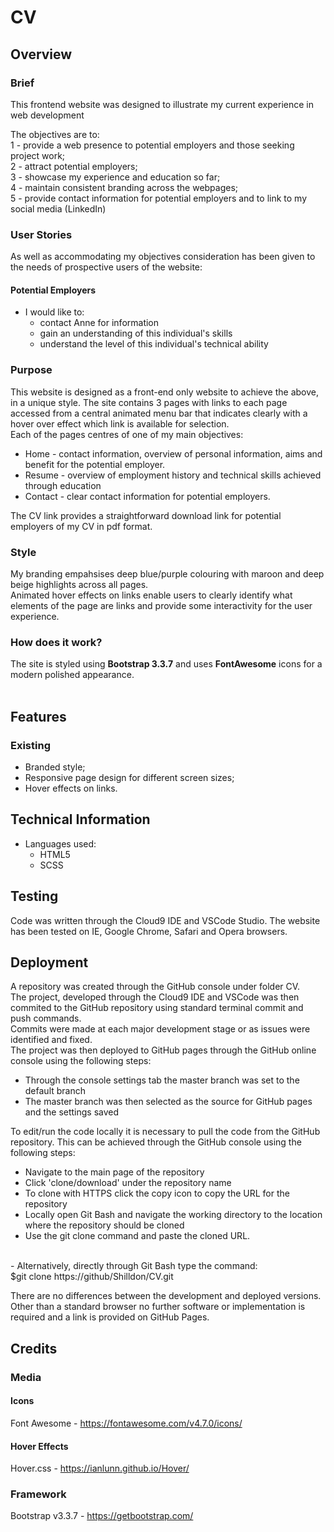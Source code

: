 # CV

## Overview

### Brief
This frontend website was designed to illustrate my current experience in web development

The objectives are to:<br>
1 - provide a web presence to potential employers and those seeking project work;<br>
2 - attract potential employers;<br>
3 - showcase my experience and education so far;<br>
4 - maintain consistent branding across the webpages;<br>
5 - provide contact information for potential employers and to link to my social media (LinkedIn)

### User Stories
As well as accommodating my objectives consideration has been given to the needs of prospective users of the website:

#### Potential Employers
- I would like to:
    - contact Anne for information<br>
    - gain an understanding of this individual's skills<br>
    - understand the level of this individual's technical ability<br>

### Purpose
This website is designed as a front-end only website to achieve the above, in a unique style. The site contains 3 pages with links to each page accessed from a central animated menu bar that indicates clearly with a hover over effect which link is available for selection. <br>
Each of the pages centres of one of my main objectives:

- Home - contact information, overview of personal information, aims and benefit for the potential employer.
- Resume - overview of employment history and technical skills achieved through education<br>
- Contact - clear contact information for potential employers.

The CV link provides a straightforward download link for potential employers of my CV in pdf format.
<br>

### Style
My branding empahsises deep blue/purple colouring with maroon and deep beige highlights across all pages.<br>
Animated hover effects on links enable users to clearly identify what elements of the page are links and provide some interactivity for the user experience. <br>

### How does it work?
The site is styled using **Bootstrap 3.3.7** and uses **FontAwesome** icons for a modern polished appearance.<br>
<br>



## Features

### Existing 
- Branded style;
- Responsive page design for different screen sizes;
- Hover effects on links.

## Technical Information
- Languages used:
    - HTML5
    - SCSS

## Testing
Code was written through the Cloud9 IDE and VSCode Studio.
The website has been tested on IE, Google Chrome, Safari and Opera browsers.

## Deployment
A repository was created through the GitHub console under folder CV.<br>
The project, developed through the Cloud9 IDE and VSCode was then commited to the GitHub repository using standard terminal commit and push commands.<br>
Commits were made at each major development stage or as issues were identified and fixed.<br>
The project was then deployed to GitHub pages through the GitHub online console using the following steps:<br>
- Through the console settings tab the master branch was set to the default branch<br>
- The master branch was then selected as the source for GitHub pages and the settings saved<br>

To edit/run the code locally it is necessary to pull the code from the GitHub repository. This can be achieved through the GitHub console using the following steps: 
- Navigate to the main page of the repository
- Click 'clone/download' under the repository name
- To clone with HTTPS click the copy icon to copy the URL for the repository
- Locally open Git Bash and navigate the working directory to the location where the repository should be cloned
- Use the git clone command and paste the cloned URL.
<br>
- Alternatively, directly through Git Bash type the command:<br>
      $git clone https://github/Shilldon/CV.git

There are no differences between the development and deployed versions.<br>
Other than a standard browser no further software or implementation is required and a link is provided on GitHub Pages.<br>

## Credits

### Media
#### Icons
Font Awesome - https://fontawesome.com/v4.7.0/icons/<br>
#### Hover Effects
Hover.css - https://ianlunn.github.io/Hover/ 

### Framework
Bootstrap v3.3.7 - https://getbootstrap.com/<br>
